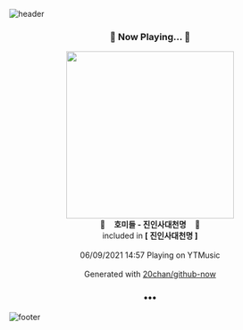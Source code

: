 ![header](https://capsule-render.vercel.app/api?type=wave&height=170&section=header&text=Hi.%20I'm%20SHIFT&fontColor=090707&fontAlignX=45&fontAlignY=65&fontSize=100)

<h3 align="center">🎵 Now Playing... 🎵</h3>
<p align="center">
  <a href="https://music.youtube.com/watch?v=7t-iZc3Psvw">
    <img width="300" src="https://lh3.googleusercontent.com/s4UFG4c2mZLNQnmeGNINibpbTMkkmYeeXFdHnUtR0RD-wYAy2WifXKTWhqwpMqDBcE8CeGweiKCydO4">
  </a>
  <br>
  🎵&nbsp&nbsp&nbsp <b>호미들 - 진인사대천명</b> &nbsp&nbsp&nbsp🎵
  <br>
  included in <b>[ 진인사대천명 ]</b>
  
  <br />
  <br />
  06/09/2021 14:57 Playing on YTMusic
  <br />
  <br />
  Generated with <a href="https://github.com/20chan/github-now">20chan/github-now</a>
</p>

<h3 align="center">•••</h3>

![footer](https://capsule-render.vercel.app/api?type=wave&height=150&section=footer)
